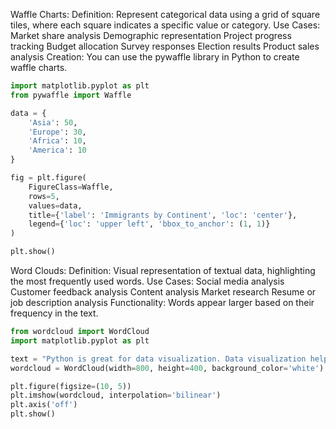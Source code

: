 Waffle Charts:
    Definition: Represent categorical data using a grid of square tiles, where each square indicates a specific value or category.
    Use Cases:
        Market share analysis
        Demographic representation
        Project progress tracking
        Budget allocation
        Survey responses
        Election results
        Product sales analysis
    Creation: You can use the pywaffle library in Python to create waffle charts.

```python
import matplotlib.pyplot as plt
from pywaffle import Waffle

data = {
    'Asia': 50,
    'Europe': 30,
    'Africa': 10,
    'America': 10
}

fig = plt.figure(
    FigureClass=Waffle,
    rows=5,
    values=data,
    title={'label': 'Immigrants by Continent', 'loc': 'center'},
    legend={'loc': 'upper left', 'bbox_to_anchor': (1, 1)}
)

plt.show()
```

Word Clouds:
    Definition: Visual representation of textual data, highlighting the most frequently used words.
    Use Cases:
        Social media analysis
        Customer feedback analysis
        Content analysis
        Market research
        Resume or job description analysis
    Functionality: Words appear larger based on their frequency in the text.

```python
from wordcloud import WordCloud
import matplotlib.pyplot as plt

text = "Python is great for data visualization. Data visualization helps in understanding data better."
wordcloud = WordCloud(width=800, height=400, background_color='white').generate(text)

plt.figure(figsize=(10, 5))
plt.imshow(wordcloud, interpolation='bilinear')
plt.axis('off')
plt.show()
```